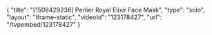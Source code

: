 {
    "title": "[1508429236] Perlier Royal Elixir Face Mask",
    "type": "solo",
    "layout": "iframe-static",
    "videoId": "123178427",
    "url": "\/tvpembed\/123178427"
}